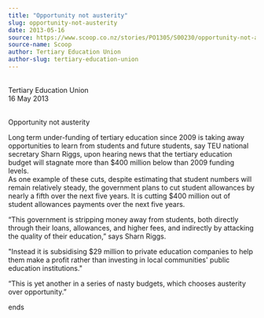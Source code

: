 ```yaml
---
title: "Opportunity not austerity"
slug: opportunity-not-austerity
date: 2013-05-16
source: https://www.scoop.co.nz/stories/PO1305/S00230/opportunity-not-austerity.htm
source-name: Scoop
author: Tertiary Education Union
author-slug: tertiary-education-union
---
```


<p><br>Tertiary Education Union<br>16 May
2013</p>

<p><br>Opportunity not austerity</p>

<p>Long term
under-funding of tertiary education since 2009 is taking
away opportunities to learn from students and future
students, say TEU national secretary Sharn Riggs, upon
hearing news that the tertiary education budget will
stagnate more than $400 million below than 2009 funding
levels.<br>As one example of these cuts, despite estimating
that student numbers will remain relatively steady, the
government plans to cut student allowances by nearly a fifth
over the next five years. It is cutting $400 million out of
student allowances payments over the next five
years.</p>

<p>“This government is stripping money away from
students, both directly through their loans, allowances, and
higher fees, and indirectly by attacking the quality of
their education,” says Sharn Riggs.</p>

<p>"Instead it is
subsidising $29 million to private education companies to
help them make a profit rather than investing in local
communities' public education institutions."</p>

<p>“This is
yet another in a series of nasty budgets, which chooses
austerity over
opportunity.”</p>

<p>ends<p>

<p></p>